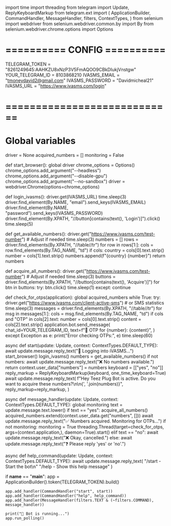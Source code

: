 import time
import threading
from telegram import Update, ReplyKeyboardMarkup
from telegram.ext import (
    ApplicationBuilder,
    CommandHandler,
    MessageHandler,
    filters,
    ContextTypes,
)
from selenium import webdriver
from selenium.webdriver.common.by import By
from selenium.webdriver.chrome.options import Options

# ========== CONFIG ==========
TELEGRAM_TOKEN = "8261249645:AAHKZU8xNzP3V5FmAQOO9CBkDIukjVnstgw"
YOUR_TELEGRAM_ID = 8103868210
IVASMS_EMAIL = "tmoneydavid2@gmail.com"
IVASMS_PASSWORD = "Davidmicheal21"
IVASMS_URL = "https://www.ivasms.com/login"
# ============================

# Global variables
driver = None
acquired_numbers = []
monitoring = False


def start_browser():
    global driver
    chrome_options = Options()
    chrome_options.add_argument("--headless")
    chrome_options.add_argument("--disable-gpu")
    chrome_options.add_argument("--no-sandbox")
    driver = webdriver.Chrome(options=chrome_options)


def login_ivasms():
    driver.get(IVASMS_URL)
    time.sleep(3)
    driver.find_element(By.NAME, "email").send_keys(IVASMS_EMAIL)
    driver.find_element(By.NAME, "password").send_keys(IVASMS_PASSWORD)
    driver.find_element(By.XPATH, "//button[contains(text(), 'Login')]").click()
    time.sleep(5)


def get_available_numbers():
    driver.get("https://www.ivasms.com/test-number")  # Adjust if needed
    time.sleep(3)
    numbers = []
    rows = driver.find_elements(By.XPATH, "//table//tr")
    for row in rows[1:]:
        cols = row.find_elements(By.TAG_NAME, "td")
        if cols:
            country = cols[0].text.strip()
            number = cols[1].text.strip()
            numbers.append(f"{country} {number}")
    return numbers


def acquire_all_numbers():
    driver.get("https://www.ivasms.com/test-number")  # Adjust if needed
    time.sleep(3)
    buttons = driver.find_elements(By.XPATH, "//button[contains(text(), 'Acquire')]")
    for btn in buttons:
        try:
            btn.click()
            time.sleep(1)
        except:
            continue


def check_for_otps(application):
    global acquired_numbers
    while True:
        try:
            driver.get("https://www.ivasms.com/client-active-sms")  # or SMS statistics
            time.sleep(3)
            messages = driver.find_elements(By.XPATH, "//table//tr")
            for msg in messages[1:]:
                cols = msg.find_elements(By.TAG_NAME, "td")
                if cols and "OTP" in cols[2].text:
                    number = cols[0].text.strip()
                    content = cols[2].text.strip()
                    application.bot.send_message(
                        chat_id=YOUR_TELEGRAM_ID,
                        text=f"📩 OTP for {number}: {content}",
                    )
        except Exception as e:
            print("Error checking OTPs:", e)
        time.sleep(60)


async def start(update: Update, context: ContextTypes.DEFAULT_TYPE):
    await update.message.reply_text("🔄 Logging into iVASMS...")
    start_browser()
    login_ivasms()
    numbers = get_available_numbers()
    if not numbers:
        await update.message.reply_text("❌ No numbers available.")
        return
    context.user_data["numbers"] = numbers
    keyboard = [["yes", "no"]]
    reply_markup = ReplyKeyboardMarkup(keyboard, one_time_keyboard=True)
    await update.message.reply_text(
        f"Hey Teez Plug Bot is active. Do you want to acquire these numbers?\n\n{', '.join(numbers)}",
        reply_markup=reply_markup,
    )


async def message_handler(update: Update, context: ContextTypes.DEFAULT_TYPE):
    global monitoring
    text = update.message.text.lower()
    if text == "yes":
        acquire_all_numbers()
        acquired_numbers.extend(context.user_data.get("numbers", []))
        await update.message.reply_text("✅ Numbers acquired. Monitoring for OTPs...")
        if not monitoring:
            monitoring = True
            threading.Thread(target=check_for_otps, args=(context.application,), daemon=True).start()
    elif text == "no":
        await update.message.reply_text("❌ Okay, cancelled.")
    else:
        await update.message.reply_text("❓ Please reply 'yes' or 'no'.")


async def help_command(update: Update, context: ContextTypes.DEFAULT_TYPE):
    await update.message.reply_text(
        "/start - Start the bot\n"
        "/help - Show this help message"
    )


if __name__ == "__main__":
    app = ApplicationBuilder().token(TELEGRAM_TOKEN).build()

    app.add_handler(CommandHandler("start", start))
    app.add_handler(CommandHandler("help", help_command))
    app.add_handler(MessageHandler(filters.TEXT & (~filters.COMMAND), message_handler))

    print("🤖 Bot is running...")
    app.run_polling()
